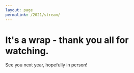 ```yaml
---
layout: page
permalink: /2021/stream/
---
```


# It's a wrap - thank you all for watching.

See you next year, hopefully in person!
